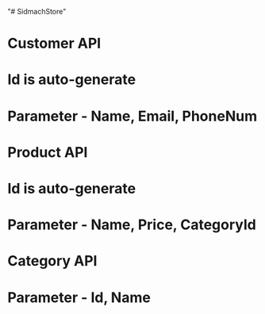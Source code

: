 "# SidmachStore" 

#  Customer API
# Id is auto-generate
# Parameter - Name, Email, PhoneNum


#  Product API
# Id is auto-generate
# Parameter - Name, Price, CategoryId

#  Category API
# Parameter - Id, Name

